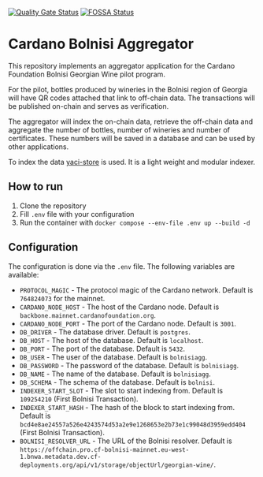 [![Quality Gate Status](https://sonarcloud.io/api/project_badges/measure?project=Kammerlo_cardano-bolnisi-aggregator&metric=alert_status)](https://sonarcloud.io/summary/new_code?id=Kammerlo_cardano-bolnisi-aggregator)
[![FOSSA Status](https://app.fossa.com/api/projects/git%2Bgithub.com%2FKammerlo%2Fcardano-bolnisi-aggregator.svg?type=shield&issueType=license)](https://app.fossa.com/projects/git%2Bgithub.com%2FKammerlo%2Fcardano-bolnisi-aggregator?ref=badge_shield&issueType=license)

# Cardano Bolnisi Aggregator
This repository implements an aggregator application for the Cardano Foundation Bolnisi Georgian Wine pilot program.

For the pilot, bottles produced by wineries in the Bolnisi region of Georgia will have QR codes attached that link to off-chain data.
The transactions will be published on-chain and serves as verification.

The aggregator will index the on-chain data, retrieve the off-chain data and aggregate the number of bottles, number of wineries and number of certificates. 
These numbers will be saved in a database and can be used by other applications. 

To index the data [yaci-store](https://github.com/bloxbean/yaci-store) is used. It is a light weight and modular indexer.

## How to run
1. Clone the repository
2. Fill `.env` file with your configuration
3. Run the container with `docker compose --env-file .env up --build -d`

## Configuration
The configuration is done via the `.env` file. The following variables are available:
* `PROTOCOL_MAGIC` - The protocol magic of the Cardano network. Default is `764824073` for the mainnet.
* `CARDANO_NODE_HOST` - The host of the Cardano node. Default is `backbone.mainnet.cardanofoundation.org`.
* `CARDANO_NODE_PORT` - The port of the Cardano node. Default is `3001`.
* `DB_DRIVER` - The database driver. Default is `postgres`.
* `DB_HOST` - The host of the database. Default is `localhost`.
* `DB_PORT` - The port of the database. Default is `5432`.
* `DB_USER` - The user of the database. Default is `bolnisiagg`.
* `DB_PASSWORD` - The password of the database. Default is `bolnisiagg`.
* `DB_NAME` - The name of the database. Default is `bolnisiagg`.
* `DB_SCHEMA` - The schema of the database. Default is `bolnisi`.
* `INDEXER_START_SLOT` - The slot to start indexing from. Default is `109254210` (First Bolnisi Transaction).
* `INDEXER_START_HASH` - The hash of the block to start indexing from. Default is `bcd4e8ae24557a526e4243574d53a2e9e1268653e2b73e1c99048d3959edd404` (First Bolnisi Transaction).
* `BOLNISI_RESOLVER_URL` - The URL of the Bolnisi resolver. Default is `https://offchain.pro.cf-bolnisi-mainnet.eu-west-1.bnwa.metadata.dev.cf-deployments.org/api/v1/storage/objectUrl/georgian-wine/`.
